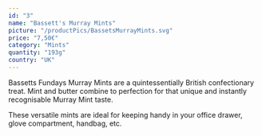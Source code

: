 ```yaml
---
id: "3"
name: "Bassett's Murray Mints"
picture: "/productPics/BassetsMurrayMints.svg"
price: "7,50€"
category: "Mints"
quantity: "193g"
country: "UK"
---
```

Bassetts Fundays Murray Mints are a quintessentially British confectionary treat. Mint and butter combine to perfection for that unique and instantly recognisable Murray Mint taste.

These versatile mints are ideal for keeping handy in your office drawer, glove compartment, handbag, etc.